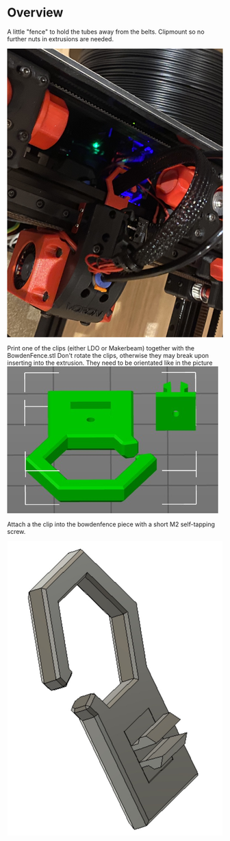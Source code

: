 # Overview

A little "fence" to hold the tubes away from the belts. Clipmount so no further nuts in extrusions are needed.

![image01](./images/image01.jpg "Usage")

Print one of the clips (either LDO or Makerbeam) together with the BowdenFence.stl
Don't rotate the clips, otherwise they may break upon inserting into the extrusion. They need to be orientated like in the
picture
![printorientation](./images/image03.jpg "Print orientation")

Attach a the clip into the bowdenfence piece with a short M2 self-tapping screw.

![image02](./images/image02.jpg "Usage")
